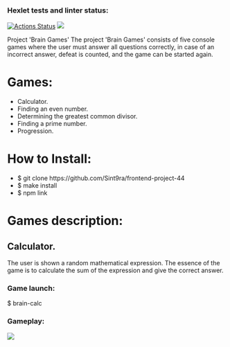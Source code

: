 ### Hexlet tests and linter status:

[![Actions Status](https://github.com/Sint9ra/frontend-project-44/workflows/hexlet-check/badge.svg)](https://github.com/Sint9ra/frontend-project-44/actions)
<a href="https://codeclimate.com/github/Sint9ra/frontend-project-44/maintainability"><img src="https://api.codeclimate.com/v1/badges/04a760c44de18808432f/maintainability" /></a>

Project 'Brain Games'
The project 'Brain Games' consists of five console games where the user must answer all questions correctly, in case of an incorrect answer, defeat is counted, and the game can be started again.

<h1>Games:</h2>
<ul>
<li>Calculator.</li>
<li>Finding an even number.</li>
<li>Determining the greatest common divisor.</li>
<li>Finding a prime number.</li>
<li>Progression.</li>
</ul>

<h1>How to Install:</h2>
<ul>
<li>$ git clone https://github.com/Sint9ra/frontend-project-44</li>
<li>$ make install</li>
<li>$ npm link</li>
</ul>

<h1>Games description:</h2>

<h2>Calculator.</h1>
</p>The user is shown a random mathematical expression. The essence of the game is to calculate the sum of the expression and give the correct answer.</p>

<h3>Game launch:</h3>
<p>$ brain-calc</p>

<h3>Gameplay:</h3>
<a href="https://asciinema.org/a/gTLQ49QkMTo8GUpR9buI4Nvf0"> <img src="Клик"></a>
